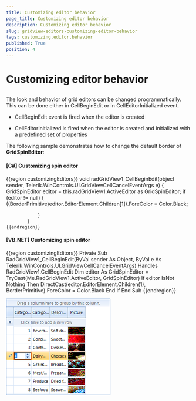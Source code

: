 ```yaml
---
title: Customizing editor behavior
page_title: Customizing editor behavior
description: Customizing editor behavior
slug: gridview-editors-customizing-editor-behavior
tags: customizing,editor,behavior
published: True
position: 4
---
```


# Customizing editor behavior



## 

The look and behavior of grid editors can be changed programmatically. This can be done either in CellBeginEdit or in CellEditorInitialized event. 

* CellBeginEdit event is fired when the editor is created

* CellEditorInitialized is fired when the editor is created and initialized with a predefined set of properties



The following sample demonstrates how to change the default border of __GridSpinEditor__:

#### __[C#] Customizing spin editor__

{{region customizingEditors}}
	        void radGridView1_CellBeginEdit(object sender, Telerik.WinControls.UI.GridViewCellCancelEventArgs e)
	        {
	            GridSpinEditor editor = this.radGridView1.ActiveEditor as GridSpinEditor;
	            if (editor != null)
	            {
	                ((BorderPrimitive)editor.EditorElement.Children[1]).ForeColor = Color.Black;
	                
	            }
	        }
	{{endregion}}



#### __[VB.NET] Customizing spin editor__

{{region customizingEditors}}
	    Private Sub RadGridView1_CellBeginEdit(ByVal sender As Object, ByVal e As Telerik.WinControls.UI.GridViewCellCancelEventArgs) Handles RadGridView1.CellBeginEdit
	        Dim editor As GridSpinEditor = TryCast(Me.RadGridView1.ActiveEditor, GridSpinEditor)
	        If editor IsNot Nothing Then
	            DirectCast(editor.EditorElement.Children(1), BorderPrimitive).ForeColor = Color.Black
	        End If
	    End Sub
	{{endregion}}



![gridview-editors-customizing-editor-behavior 001](images/gridview-editors-customizing-editor-behavior001.png)
